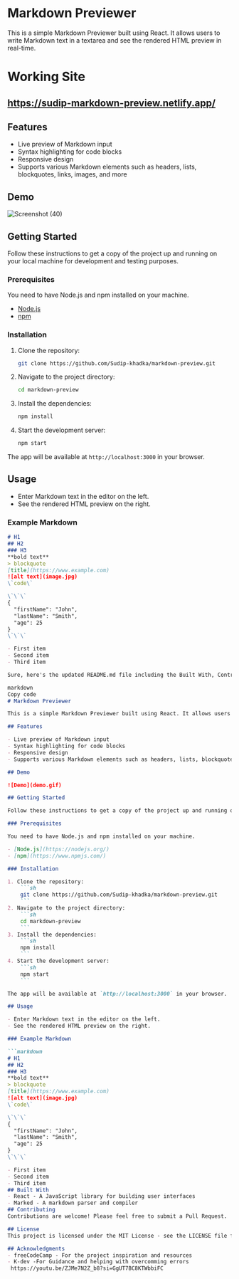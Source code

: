 # Markdown Previewer

This is a simple Markdown Previewer built using React. It allows users to write Markdown text in a textarea and see the rendered HTML preview in real-time.
# Working Site
## https://sudip-markdown-preview.netlify.app/
## Features

- Live preview of Markdown input
- Syntax highlighting for code blocks
- Responsive design
- Supports various Markdown elements such as headers, lists, blockquotes, links, images, and more

## Demo
![Screenshot (40)](https://github.com/Sudip-khadka/markdown-preview/assets/107389556/382b748b-a43c-4584-97ae-ea79fa2e170c)




## Getting Started

Follow these instructions to get a copy of the project up and running on your local machine for development and testing purposes.

### Prerequisites

You need to have Node.js and npm installed on your machine.

- [Node.js](https://nodejs.org/)
- [npm](https://www.npmjs.com/)

### Installation

1. Clone the repository:
    ```sh
    git clone https://github.com/Sudip-khadka/markdown-preview.git
    ```
2. Navigate to the project directory:
    ```sh
    cd markdown-preview
    ```
3. Install the dependencies:
    ```sh
    npm install
    ```
4. Start the development server:
    ```sh
    npm start
    ```

The app will be available at `http://localhost:3000` in your browser.

## Usage

- Enter Markdown text in the editor on the left.
- See the rendered HTML preview on the right.

### Example Markdown

```markdown
# H1
## H2
### H3
**bold text**
> blockquote
[title](https://www.example.com)
![alt text](image.jpg)
\`code\`

\`\`\`
{
  "firstName": "John",
  "lastName": "Smith",
  "age": 25
}
\`\`\`

- First item
- Second item
- Third item

Sure, here's the updated README.md file including the Built With, Contributing, License, and Acknowledgments sections as you specified:

markdown
Copy code
# Markdown Previewer

This is a simple Markdown Previewer built using React. It allows users to write Markdown text in a textarea and see the rendered HTML preview in real-time.

## Features

- Live preview of Markdown input
- Syntax highlighting for code blocks
- Responsive design
- Supports various Markdown elements such as headers, lists, blockquotes, links, images, and more

## Demo

![Demo](demo.gif)

## Getting Started

Follow these instructions to get a copy of the project up and running on your local machine for development and testing purposes.

### Prerequisites

You need to have Node.js and npm installed on your machine.

- [Node.js](https://nodejs.org/)
- [npm](https://www.npmjs.com/)

### Installation

1. Clone the repository:
    ```sh
    git clone https://github.com/Sudip-khadka/markdown-preview.git
    ```
2. Navigate to the project directory:
    ```sh
    cd markdown-preview
    ```
3. Install the dependencies:
    ```sh
    npm install
    ```
4. Start the development server:
    ```sh
    npm start
    ```

The app will be available at `http://localhost:3000` in your browser.

## Usage

- Enter Markdown text in the editor on the left.
- See the rendered HTML preview on the right.

### Example Markdown

```markdown
# H1
## H2
### H3
**bold text**
> blockquote
[title](https://www.example.com)
![alt text](image.jpg)
\`code\`

\`\`\`
{
  "firstName": "John",
  "lastName": "Smith",
  "age": 25
}
\`\`\`

- First item
- Second item
- Third item
## Built With
- React - A JavaScript library for building user interfaces
- Marked - A markdown parser and compiler
## Contributing
Contributions are welcome! Please feel free to submit a Pull Request.

## License
This project is licensed under the MIT License - see the LICENSE file for details.

## Acknowledgments
- freeCodeCamp - For the project inspiration and resources
- K-dev -For Guidance and helping with overcomming errors
 https://youtu.be/ZJMe7N2Z_b8?si=GgUT7BC8KTWbbiFC

